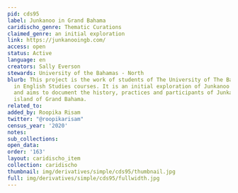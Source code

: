 ```yaml
---
pid: cds95
label: Junkanoo in Grand Bahama
caridischo_genre: Thematic Curations
claimed_genre: an initial exploration
link: https://junkanooingb.com/
access: open
status: Active
language: en
creators: Sally Everson
stewards: University of the Bahamas - North
blurb: This project is the work of students of The University of The Bahamas-North,
  in English Studies courses. It is an initial exploration of Junkanoo in Grand Bahama,
  and aims to document the history, practices and participants of Junkanoo on the
  island of Grand Bahama.
related_to:
added_by: Roopika Risam
twitter: "@roopikarisam"
census_year: '2020'
notes:
sub_collections:
open_data:
order: '163'
layout: caridischo_item
collection: caridischo
thumbnail: img/derivatives/simple/cds95/thumbnail.jpg
full: img/derivatives/simple/cds95/fullwidth.jpg
---
```

